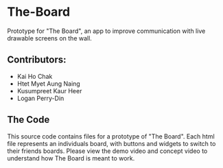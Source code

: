 # The-Board
Prototype for "The Board", an app to improve communication with live drawable screens on the wall.

## Contributors:
- Kai Ho Chak
- Htet Myet Aung Naing
- Kusumpreet Kaur Heer
- Logan Perry-Din

## The Code
This source code contains files for a prototype of "The Board". Each html file represents an individuals board, with buttons and widgets to switch to their friends boards. Please view the demo video and concept video to understand how The Board is meant to work.
